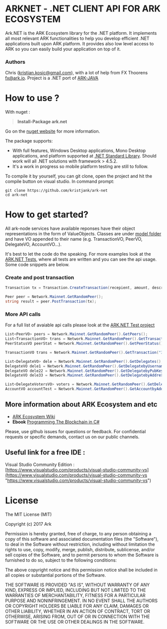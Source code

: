 # ARKNET - .NET CLIENT API FOR ARK ECOSYSTEM

Ark.NET is the ARK Ecosystem library for the .NET platform. It implements all most relevant ARK functionalities to help you  develop efficient .NET applications built upon ARK platform. It provides also low level access to ARK so you can easily build your application on top of it. 

### Authors
Chris (kristjan.kosic@gmail.com), with a lot of help from FX Thoorens fx@ark.io. Project is a .NET port of [ARK-JAVA](https://github.com/ArkEcosystem/ark-java)

# How to use ?
With nuget :
>**Install-Package ark.net** 

Go on the [nuget website](https://www.nuget.org/packages/ark.net/) for more information.

The package supports:

* With full features, Windows Desktop applications, Mono Desktop applications, and platform supported at [.NET Standard Library](https://docs.microsoft.com/en-us/dotnet/articles/standard/library). Should work will all .NET solutions with framework > 4.5.2.
* It's a work in progress so mobile platform testing are still to follow. 

To compile it by yourself, you can git clone, open the project and hit the compile button on visual studio.
In command prompt:
```
git clone https://github.com/kristjank/ark-net
cd ark-net
```

# How to get started? 

All ark-node services have available reponses have their object representations in the form of ValueObjects. Classes are under [model folder](https://github.com/kristjank/ark-net/tree/master/ark-net/io/ark/model) and have VO appended to their name (e.g. TransactionVO, PeerVO, DelegateVO, AccountVO...).

It's best to let the code do the speaking. For more examples look at the [ARK.NET Tests](https://github.com/kristjank/ark-net/blob/master/ark-netTests/io/ark/core/ModelTests.cs#L22), where all tests are written and you can see the api usage. Some code snippets are below.

### Create and post transaction

```c#
Transaction tx = Transaction.CreateTransaction(recepient, amount, description, passphrase);

Peer peer = Network.Mainnet.GetRandomPeer();
string result = peer.PostTransaction(tx);          

```

### More API calls
For a full list of avaiable api calls please look at the  [ARK.NET Test project](https://github.com/kristjank/ark-net/blob/master/ark-netTests/io/ark/core/)

```c#
List<PeerVO> peers = Network.Mainnet.GetRandomPeer().GetPeers();
List<TransactionVO> trans = Network.Mainnet.GetRandomPeer().GetTransactions();
PeerStatusVO peerStat = Network.Mainnet.GetRandomPeer().GetPeerStatus();

TransactionVO trans = Network.Mainnet.GetRandomPeer().GetTransaction("3a9643dcf9631384df6cb8c7aec50d782e8da5dfd4b44c22cd1f10c6434ee00c");

List<DelegateVO> dele = Network.Mainnet.GetRandomPeer().GetDelegates();
DelegateVO dele1 = Network.Mainnet.GetRandomPeer().GetDelegatebyUsername(dele[0].username);
DelegateVO dele22 = Network.Mainnet.GetRandomPeer().GetDelegatebyPubKey(dele[0].publicKey);
DelegateVO dele33 = Network.Mainnet.GetRandomPeer().GetDelegatebyAddress(dele[0].address);

List<DelegateVotersVO> voters = Network.Mainnet.GetRandomPeer().GetDelegateVoters(dele[0].publicKey);
AccountVO accountTest = Network.Mainnet.GetRandomPeer().GetAccountbyAddress(dele[0].address);

```

## More information about ARK Ecosystem and etc
* [ARK Ecosystem Wiki](https://github.com/kristjank/wiki)
* **Ebook** [Programming The Blockchain in C#](https://www.gitbook.com/book/programmingblockchain/programmingblockchain/details)

Please, use github issues for questions or feedback. For confidential requests or specific demands, contact us on our public channels.


## Useful link for a free IDE :
Visual Studio Community Edition : [https://www.visualstudio.com/products/visual-studio-community-vs](https://www.visualstudio.com/products/visual-studio-community-vs "https://www.visualstudio.com/products/visual-studio-community-vs")


# License

The MIT License (MIT)

Copyright (c) 2017 Ark

Permission is hereby granted, free of charge, to any person obtaining a copy of this software and associated documentation files (the "Software"), to deal in the Software without restriction, including without limitation the rights to use, copy, modify, merge, publish, distribute, sublicense, and/or sell copies of the Software, and to permit persons to whom the Software is furnished to do so, subject to the following conditions:

The above copyright notice and this permission notice shall be included in all copies or substantial portions of the Software.

THE SOFTWARE IS PROVIDED "AS IS", WITHOUT WARRANTY OF ANY KIND, EXPRESS OR IMPLIED, INCLUDING BUT NOT LIMITED TO THE WARRANTIES OF MERCHANTABILITY, FITNESS FOR A PARTICULAR PURPOSE AND NONINFRINGEMENT. IN NO EVENT SHALL THE AUTHORS OR COPYRIGHT HOLDERS BE LIABLE FOR ANY CLAIM, DAMAGES OR OTHER LIABILITY, WHETHER IN AN ACTION OF CONTRACT, TORT OR OTHERWISE, ARISING FROM, OUT OF OR IN CONNECTION WITH THE SOFTWARE OR THE USE OR OTHER DEALINGS IN THE SOFTWARE.







